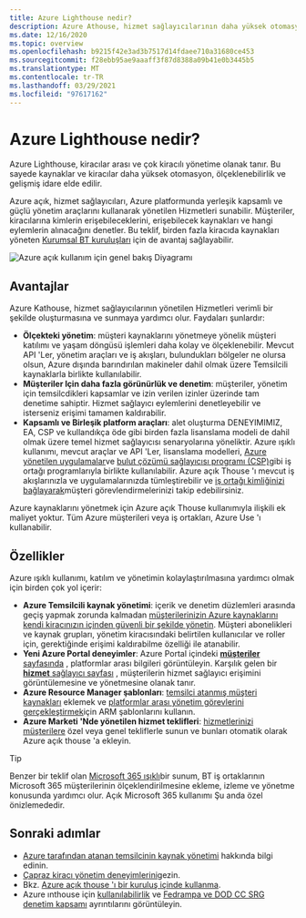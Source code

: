```yaml
---
title: Azure Lighthouse nedir?
description: Azure Athouse, hizmet sağlayıcılarının daha yüksek otomasyon ve verimlilik özelliklerine sahip müşterileri için yönetilen hizmetler sunmasına olanak tanır.
ms.date: 12/16/2020
ms.topic: overview
ms.openlocfilehash: b9215f42e3ad3b7517d14fdaee710a31680ce453
ms.sourcegitcommit: f28ebb95ae9aaaff3f87d8388a09b41e0b3445b5
ms.translationtype: MT
ms.contentlocale: tr-TR
ms.lasthandoff: 03/29/2021
ms.locfileid: "97617162"
---
```

# <a name="what-is-azure-lighthouse"></a>Azure Lighthouse nedir?

Azure Lighthouse, kiracılar arası ve çok kiracılı yönetime olanak tanır. Bu sayede kaynaklar ve kiracılar daha yüksek otomasyon, ölçeklenebilirlik ve gelişmiş idare elde edilir.

Azure açık, hizmet sağlayıcıları, Azure platformunda yerleşik kapsamlı ve güçlü yönetim araçlarını kullanarak yönetilen Hizmetleri sunabilir. Müşteriler, kiracılarına kimlerin erişebileceklerini, erişebilecek kaynakları ve hangi eylemlerin alınacağını denetler. Bu teklif, birden fazla kiracıda kaynakları yöneten [Kurumsal BT kuruluşları](concepts/enterprise.md) için de avantaj sağlayabilir.

![Azure açık kullanım için genel bakış Diyagramı](media/azure-lighthouse-overview.jpg)

## <a name="benefits"></a>Avantajlar

Azure Kathouse, hizmet sağlayıcılarının yönetilen Hizmetleri verimli bir şekilde oluşturmasına ve sunmaya yardımcı olur. Faydaları şunlardır:

- **Ölçekteki yönetim**: müşteri kaynaklarını yönetmeye yönelik müşteri katılımı ve yaşam döngüsü işlemleri daha kolay ve ölçeklenebilir. Mevcut API 'Ler, yönetim araçları ve iş akışları, bulundukları bölgeler ne olursa olsun, Azure dışında barındırılan makineler dahil olmak üzere Temsilcili kaynaklarla birlikte kullanılabilir.
- **Müşteriler Için daha fazla görünürlük ve denetim**: müşteriler, yönetim için temsilcdikleri kapsamlar ve izin verilen izinler üzerinde tam denetime sahiptir. Hizmet sağlayıcı eylemlerini denetleyebilir ve isterseniz erişimi tamamen kaldırabilir.
- **Kapsamlı ve Birleşik platform araçları**: alet oluşturma DENEYIMIMIZ, EA, CSP ve kullandıkça öde gibi birden fazla lisanslama modeli de dahil olmak üzere temel hizmet sağlayıcısı senaryolarına yöneliktir. Azure ışıklı kullanımı, mevcut araçlar ve API 'Ler, lisanslama modelleri, [Azure yönetilen uygulamalar](concepts/managed-applications.md)ve [bulut çözümü sağlayıcısı programı (CSP)](/partner-center/csp-overview)gibi iş ortağı programlarıyla birlikte kullanılabilir. Azure açık Thouse 'ı mevcut iş akışlarınızla ve uygulamalarınızda tümleştirebilir ve [iş ortağı kimliğinizi bağlayarak](./how-to/partner-earned-credit.md)müşteri görevlendirmelerinizi takip edebilirsiniz.

Azure kaynaklarını yönetmek için Azure açık Thouse kullanımıyla ilişkili ek maliyet yoktur. Tüm Azure müşterileri veya iş ortakları, Azure Use 'ı kullanabilir.

## <a name="capabilities"></a>Özellikler

Azure ışıklı kullanımı, katılım ve yönetimin kolaylaştırılmasına yardımcı olmak için birden çok yol içerir:

- **Azure Temsilcili kaynak yönetimi**: içerik ve denetim düzlemleri arasında geçiş yapmak zorunda kalmadan [müşterilerinizin Azure kaynaklarını kendi kiracınızın içinden güvenli bir şekilde yönetin](concepts/azure-delegated-resource-management.md). Müşteri abonelikleri ve kaynak grupları, yönetim kiracısındaki belirtilen kullanıcılar ve roller için, gerektiğinde erişimi kaldırabilme özelliği ile atanabilir.
- **Yeni Azure Portal deneyimler**: Azure Portal içindeki [ **müşteriler** sayfasında](how-to/view-manage-customers.md) , platformlar arası bilgileri görüntüleyin. Karşılık gelen bir [ **hizmet** sağlayıcı sayfası](how-to/view-manage-service-providers.md) , müşterilerin hizmet sağlayıcı erişimini görüntülemesine ve yönetmesine olanak tanır.
- **Azure Resource Manager şablonları**: [temsilci atanmış müşteri kaynakları](how-to/onboard-customer.md) eklemek ve [platformlar arası yönetim görevlerini gerçekleştirmek](samples/index.md)için ARM şablonlarını kullanın.
- **Azure Marketi 'Nde yönetilen hizmet teklifleri**: [hizmetlerinizi müşterilere](concepts/managed-services-offers.md) özel veya genel tekliflerle sunun ve bunları otomatik olarak Azure açık thouse 'a ekleyin.

> [!TIP]
> Benzer bir teklif olan [Microsoft 365 ışıklı](https://techcommunity.microsoft.com/t5/small-and-medium-business-blog/announcing-microsoft-365-lighthouse-for-managed-service/ba-p/1698181)bir sunum, BT iş ortaklarının Microsoft 365 müşterilerinin ölçeklendirilmesine ekleme, izleme ve yönetme konusunda yardımcı olur. Açık Microsoft 365 kullanımı Şu anda özel önizlemededir.

## <a name="next-steps"></a>Sonraki adımlar

- [Azure tarafından atanan temsilcinin kaynak yönetimi](concepts/azure-delegated-resource-management.md) hakkında bilgi edinin.
- [Çapraz kiracı yönetim deneyimlerini](concepts/cross-tenant-management-experience.md)gezin.
- Bkz. [Azure açık thouse 'ı bir kuruluş içinde kullanma](concepts/enterprise.md).
- Azure ınthouse için [kullanılabilirlik](https://azure.microsoft.com/global-infrastructure/services/?products=azure-lighthouse&regions=all) ve [Fedrampa ve DOD CC SRG denetim kapsamı](../azure-government/compliance/azure-services-in-fedramp-auditscope.md) ayrıntılarını görüntüleyin.
